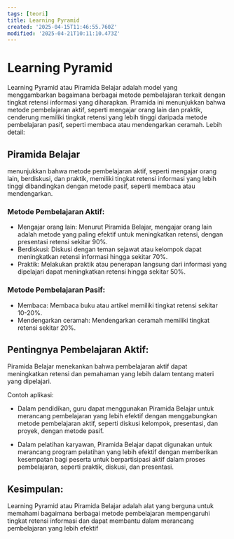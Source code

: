 ```yaml
---
tags: [teori]
title: Learning Pyramid
created: '2025-04-15T11:46:55.760Z'
modified: '2025-04-21T10:11:10.473Z'
---
```


# Learning Pyramid
Learning Pyramid atau Piramida Belajar adalah model yang menggambarkan bagaimana berbagai metode pembelajaran terkait dengan tingkat retensi informasi yang diharapkan. Piramida ini menunjukkan bahwa metode pembelajaran aktif, seperti mengajar orang lain dan praktik, cenderung memiliki tingkat retensi yang lebih tinggi daripada metode pembelajaran pasif, seperti membaca atau mendengarkan ceramah. 
Lebih detail:

## Piramida Belajar
menunjukkan bahwa metode pembelajaran aktif, seperti mengajar orang lain, berdiskusi, dan praktik, memiliki tingkat retensi informasi yang lebih tinggi dibandingkan dengan metode pasif, seperti membaca atau mendengarkan. 

### Metode Pembelajaran Aktif:

- Mengajar orang lain: Menurut Piramida Belajar, mengajar orang lain adalah metode yang paling efektif untuk meningkatkan retensi, dengan presentasi retensi sekitar 90%. 
- Berdiskusi: Diskusi dengan teman sejawat atau kelompok dapat meningkatkan retensi informasi hingga sekitar 70%. 
- Praktik: Melakukan praktik atau penerapan langsung dari informasi yang dipelajari dapat meningkatkan retensi hingga sekitar 50%. 

### Metode Pembelajaran Pasif:

- Membaca: Membaca buku atau artikel memiliki tingkat retensi sekitar 10-20%. 
- Mendengarkan ceramah: Mendengarkan ceramah memiliki tingkat retensi sekitar 20%. 

## Pentingnya Pembelajaran Aktif:
Piramida Belajar menekankan bahwa pembelajaran aktif dapat meningkatkan retensi dan pemahaman yang lebih dalam tentang materi yang dipelajari. 

Contoh aplikasi:
- Dalam pendidikan, guru dapat menggunakan Piramida Belajar untuk merancang pembelajaran yang lebih efektif dengan menggabungkan metode pembelajaran aktif, seperti diskusi kelompok, presentasi, dan proyek, dengan metode pasif. 

- Dalam pelatihan karyawan, Piramida Belajar dapat digunakan untuk merancang program pelatihan yang lebih efektif dengan memberikan kesempatan bagi peserta untuk berpartisipasi aktif dalam proses pembelajaran, seperti praktik, diskusi, dan presentasi. 

## Kesimpulan:
Learning Pyramid atau Piramida Belajar adalah alat yang berguna untuk memahami bagaimana berbagai metode pembelajaran mempengaruhi tingkat retensi informasi dan dapat membantu dalam merancang pembelajaran yang lebih efektif
